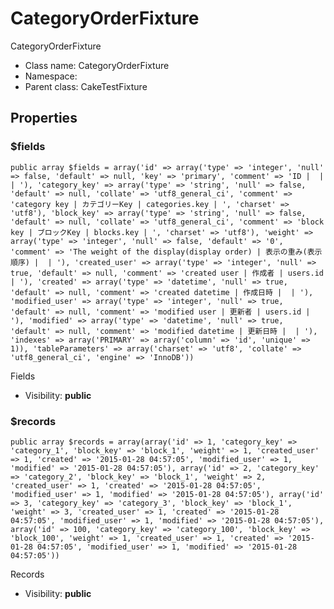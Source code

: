 CategoryOrderFixture
===============

CategoryOrderFixture




* Class name: CategoryOrderFixture
* Namespace: 
* Parent class: CakeTestFixture





Properties
----------


### $fields

    public array $fields = array('id' => array('type' => 'integer', 'null' => false, 'default' => null, 'key' => 'primary', 'comment' => 'ID |  |  | '), 'category_key' => array('type' => 'string', 'null' => false, 'default' => null, 'collate' => 'utf8_general_ci', 'comment' => 'category key | カテゴリーKey | categories.key | ', 'charset' => 'utf8'), 'block_key' => array('type' => 'string', 'null' => false, 'default' => null, 'collate' => 'utf8_general_ci', 'comment' => 'block key | ブロックKey | blocks.key | ', 'charset' => 'utf8'), 'weight' => array('type' => 'integer', 'null' => false, 'default' => '0', 'comment' => 'The weight of the display(display order) | 表示の重み(表示順序) |  | '), 'created_user' => array('type' => 'integer', 'null' => true, 'default' => null, 'comment' => 'created user | 作成者 | users.id | '), 'created' => array('type' => 'datetime', 'null' => true, 'default' => null, 'comment' => 'created datetime | 作成日時 |  | '), 'modified_user' => array('type' => 'integer', 'null' => true, 'default' => null, 'comment' => 'modified user | 更新者 | users.id | '), 'modified' => array('type' => 'datetime', 'null' => true, 'default' => null, 'comment' => 'modified datetime | 更新日時 |  | '), 'indexes' => array('PRIMARY' => array('column' => 'id', 'unique' => 1)), 'tableParameters' => array('charset' => 'utf8', 'collate' => 'utf8_general_ci', 'engine' => 'InnoDB'))

Fields



* Visibility: **public**


### $records

    public array $records = array(array('id' => 1, 'category_key' => 'category_1', 'block_key' => 'block_1', 'weight' => 1, 'created_user' => 1, 'created' => '2015-01-28 04:57:05', 'modified_user' => 1, 'modified' => '2015-01-28 04:57:05'), array('id' => 2, 'category_key' => 'category_2', 'block_key' => 'block_1', 'weight' => 2, 'created_user' => 1, 'created' => '2015-01-28 04:57:05', 'modified_user' => 1, 'modified' => '2015-01-28 04:57:05'), array('id' => 3, 'category_key' => 'category_3', 'block_key' => 'block_1', 'weight' => 3, 'created_user' => 1, 'created' => '2015-01-28 04:57:05', 'modified_user' => 1, 'modified' => '2015-01-28 04:57:05'), array('id' => 100, 'category_key' => 'category_100', 'block_key' => 'block_100', 'weight' => 1, 'created_user' => 1, 'created' => '2015-01-28 04:57:05', 'modified_user' => 1, 'modified' => '2015-01-28 04:57:05'))

Records



* Visibility: **public**



